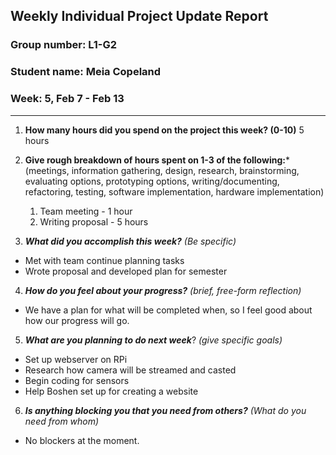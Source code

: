 ## Weekly Individual Project Update Report
### Group number: L1-G2
### Student name: Meia Copeland
### Week: 5, Feb 7 - Feb 13
___
1. **How many hours did you spend on the project this week? (0-10)**
5 hours

2. **Give rough breakdown of hours spent on 1-3 of the following:***
   (meetings, information gathering, design, research, brainstorming, evaluating options, prototyping options, writing/documenting, refactoring, testing, software implementation, hardware implementation)
   1. Team meeting - 1 hour
   2. Writing proposal - 5 hours
3. ***What did you accomplish this week?*** _(Be specific)_
  - Met with team continue planning tasks
  - Wrote proposal and developed plan for semester
4. ***How do you feel about your progress?*** _(brief, free-form reflection)_
  - We have a plan for what will be completed when, so I feel good about how our progress will go.
5. ***What are you planning to do next week***? _(give specific goals)_
  - Set up webserver on RPi
  - Research how camera will be streamed and casted
  - Begin coding for sensors
  - Help Boshen set up for creating a website
6. ***Is anything blocking you that you need from others?*** _(What do you need from whom)_
  - No blockers at the moment.

